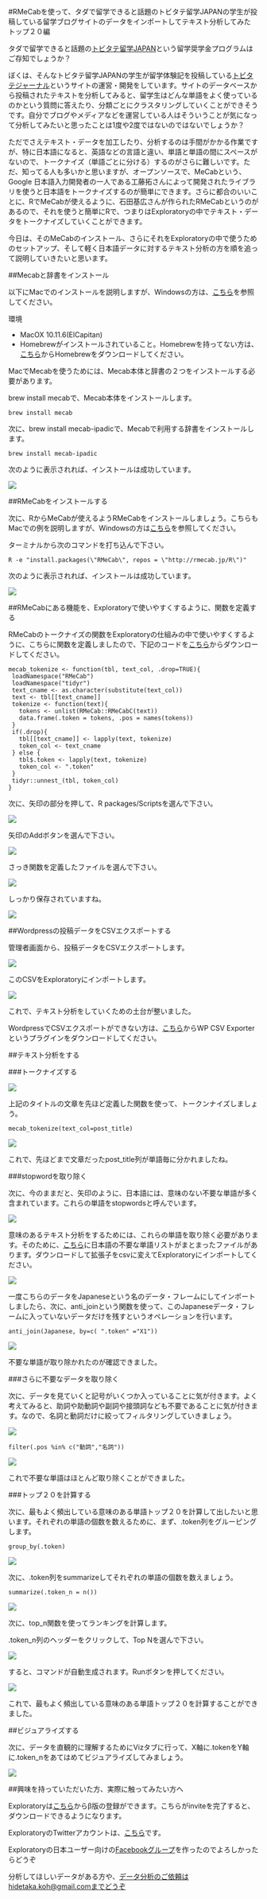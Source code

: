 #RMeCabを使って、タダで留学できると話題のトビタテ留学JAPANの学生が投稿している留学ブログサイトのデータをインポートしてテキスト分析してみた トップ２０編

タダで留学できると話題の[トビタテ留学JAPAN](http://hidetaka.hateblo.jp/entry/2015/06/26/%E2%97%8B%E2%97%8B%E3%81%A7%E3%82%82%E2%97%8B%E2%97%8B%E3%81%AB%E3%81%AA%E3%82%8C%E3%82%8B%E6%99%82%E4%BB%A3%EF%BC%81_%E3%82%B7%E3%83%AA%E3%82%B3%E3%83%B3%E3%83%90%E3%83%AC%E3%83%BC%E3%81%A8%E3%83%88)という留学奨学金プログラムはご存知でしょうか？　

ぼくは、そんなトビタテ留学JAPANの学生が留学体験記を投稿している[トビタテジャーナル](http://tobitate-student.com/)というサイトの運営・開発をしています。サイトのデータベースから投稿されたテキストを分析してみると、留学生はどんな単語をよく使っているのかという質問に答えたり、分類ごとにクラスタリングしていくことができそうです。自分でブログやメディアなどを運営している人はそういうことが気になって分析してみたいと思ったことは1度や2度ではないのではないでしょうか？

ただでさえテキスト・データを加工したり、分析するのは手間がかかる作業ですが、特に日本語になると、英語などの言語と違い、単語と単語の間にスペースがないので、トークナイズ（単語ごとに分ける）するのがさらに難しいです。ただ、知ってる人も多いかと思いますが、オープンソースで、MeCabという、Google 日本語入力開発者の一人である工藤拓さんによって開発されたライブラリを使うと日本語をトークナイズするのが簡単にできます。さらに都合のいいことに、RでMeCabが使えるように、石田基広さんが作られたRMeCabというのがあるので、それを使うと簡単にRで、つまりはExploratoryの中でテキスト・データをトークナイズしていくことができます。

今日は、そのMeCabのインストール、さらにそれをExploratoryの中で使うためのセットアップ、そして軽く日本語データに対するテキスト分析の方を順を追って説明していきたいと思います。

##Mecabと辞書をインストール

以下にMacでのインストールを説明しますが、Windowsの方は、[こちら](http://rmecab.jp/wiki/index.php?RMeCab)を参照してください。

環境

- MacOX 10.11.6(ElCapitan)
- Homebrewがインストールされていること。Homebrewを持ってない方は、[こちら](http://brew.sh/index_ja.html)からHomebrewをダウンロードしてください。

MacでMecabを使うためには、Mecab本体と辞書の２つをインストールする必要があります。

brew install mecabで、Mecab本体をインストールします。

```
brew install mecab
```
次に、brew install mecab-ipadicで、Mecabで利用する辞書をインストールします。

```
brew install mecab-ipadic
```
次のように表示されれば、インストールは成功しています。

![](images/brew-install-mecab.png)



##RMeCabをインストールする

次に、RからMeCabが使えるようRMeCabをインストールしましょう。こちらもMacでの例を説明しますが、Windowsの方は[こちら](http://handsrecs2nd.seesaa.net/article/140090025.html)を参照してください。


ターミナルから次のコマンドを打ち込んで下さい。

```
R -e "install.packages(\"RMeCab\", repos = \"http://rmecab.jp/R\")"
```

次のように表示されれば、インストールは成功しています。

![](images/install.packagesRMeCab.png)


##RMeCabにある機能を、Exploratoryで使いやすくするように、関数を定義する

RMeCabのトークナイズの関数をExploratoryの仕組みの中で使いやすくするように、こちらに関数を定義しましたので、下記のコードを[こちら](https://gist.githubusercontent.com/double-y/1861e9517a73167586471ec088ac0951/raw/01d5d92a6020a535d6e13f8e252ae447c42f1eed/mecab_tokenize)からダウンロードしてください。


```
mecab_tokenize <- function(tbl, text_col, .drop=TRUE){
 loadNamespace("RMeCab")
 loadNamespace("tidyr")
 text_cname <- as.character(substitute(text_col))
 text <- tbl[[text_cname]]
 tokenize <- function(text){
   tokens <- unlist(RMeCab::RMeCabC(text))
   data.frame(.token = tokens, .pos = names(tokens))
 }
 if(.drop){
   tbl[[text_cname]] <- lapply(text, tokenize)
   token_col <- text_cname
 } else {
   tbl$.token <- lapply(text, tokenize)
   token_col <- ".token"
 }
 tidyr::unnest_(tbl, token_col)
}

```

次に、矢印の部分を押して、R packages/Scriptsを選んで下さい。


![](images/add-rscript-packages.png)


矢印のAddボタンを選んで下さい。


![](images/add-rscript.png)


さっき関数を定義したファイルを選んで下さい。


![](images/mecab-desktop.png)


しっかり保存されていますね。


![](images/mecab-exp.png)


##Wordpressの投稿データをCSVエクスポートする

管理者画面から、投稿データをCSVエクスポートします。

![](images/csv-export.png)

このCSVをExploratoryにインポートします。

![](images/csv-export-exploratory.png)

これで、テキスト分析をしていくための土台が整いました。

WordpressでCSVエクスポートができない方は、[こちら](https://wordpress.org/plugins/wp-csv-exporter/)からWP CSV Exporterというプラグインをダウンロードしてください。

##テキスト分析をする

###トークナイズする

![](images/token-rmeacb.png)

上記のタイトルの文章を先ほど定義した関数を使って、トークンナイズしましょう。

`mecab_tokenize(text_col=post_title)`

![](images/mecab_tokenize.png)

これで、先ほどまで文章だったpost_title列が単語毎に分かれましたね。

###stopwordを取り除く

次に、今のままだと、矢印のように、日本語には、意味のない不要な単語が多く含まれています。これらの単語をstopwordsと呼んでいます。

![](images/stopwords-rmecab.png)

意味のあるテキスト分析をするためには、これらの単語を取り除く必要があります。そのために、[こちら](http://svn.sourceforge.jp/svnroot/slothlib/CSharp/Version1/SlothLib/NLP/Filter/StopWord/word/Japanese.txt)に日本語の不要な単語リストがまとまったファイルがあります。ダウンロードして拡張子をcsvに変えてExploratoryにインポートしてください。

![](images/stopwords-rmecablist.png)

一度こちらのデータをJapaneseという名のデータ・フレームにしてインポートしましたら、次に、anti_joinという関数を使って、このJapaneseデータ・フレームに入っていないデータだけを残すというオペレーションを行います。

`anti_join(Japanese, by=c( ".token" ="X1"))`

![](images/japaneselist.png)

不要な単語が取り除かれたのが確認できました。

###さらに不要なデータを取り除く

次に、データを見ていくと記号がいくつか入っていることに気が付きます。よく考えてみると、助詞や助動詞や副詞や接頭詞なども不要であることに気が付きます。なので、名詞と動詞だけに絞ってフィルタリングしていきましょう。

![](images/mark-stop.png)

`filter(.pos %in% c("動詞","名詞"))`

![](images/delte-sign.png)

これで不要な単語はほとんど取り除くことができました。


###トップ２０を計算する

次に、最もよく頻出している意味のある単語トップ２０を計算して出したいと思います。それぞれの単語の個数を数えるために、まず、.token列をグルーピングします。

`group_by(.token)`

![](images/str-length-s.png)

次に、.token列をsummarizeしてそれぞれの単語の個数を数えましょう。

`summarize(.token_n = n())`

![](images/summarize-rmecab.png)

次に、top_n関数を使ってランキングを計算します。

.token_n列のヘッダーをクリックして、Top Nを選んで下さい。

![](images/topn-rmecab.png)

すると、コマンドが自動生成されます。Runボタンを押してください。

![](images/topn-rmecab2.png)

これで、最もよく頻出している意味のある単語トップ２０を計算することができました。

##ビジュアライズする

次に、データを直観的に理解するためにVizタブに行って、X軸に.tokenをY軸に.token_nをあてはめてビジュアライズしてみましょう。

![](images/topn-viz.png)

##興味を持っていただいた方、実際に触ってみたい方へ

Exploratoryは[こちら](https://exploratory.io/
)からβ版の登録ができます。こちらがinviteを完了すると、ダウンロードできるようになります。


ExploratoryのTwitterアカウントは、[こちら](https://twitter.com/ExploratoryData
)です。

Exploratoryの日本ユーザー向けの[Facebookグループ](https://www.facebook.com/groups/1087437647994959/members/
)を作ったのでよろしかったらどうぞ

分析してほしいデータがある方や、データ分析のご依頼はhidetaka.koh@gmail.comまでどうぞ